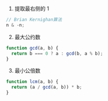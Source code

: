 1. 提取最右侧的 1

```javascript
// Brian Kernighan算法
n & -n;
```

2. 最大公约数

```javascript
function gcd(a, b) {
  return b === 0 ? a : gcd(b, a % b);
}
```

3. 最小公倍数

```javascript
function lcm(a, b) {
  return (a / gcd(a, b)) * b;
}
```
